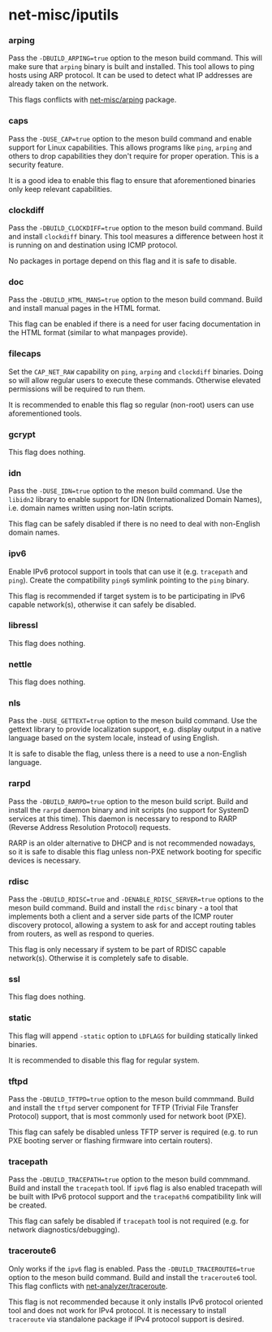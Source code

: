 # net-misc/iputils

### arping
Pass the `-DBUILD_ARPING=true` option to the meson build command. This will make sure that `arping` binary is built and installed. This tool allows to ping hosts using ARP protocol. It can be used to detect what IP addresses are already taken on the network.

This flags conflicts with [net-misc/arping](arping.md) package.

### caps
Pass the `-DUSE_CAP=true` option to the meson build command and enable support for Linux capabilities. This allows programs like `ping`, `arping` and others to drop capabilities they don't require for proper operation. This is a security feature.

It is a good idea to enable this flag to ensure that aforementioned binaries only keep relevant capabilities.

### clockdiff
Pass the `-DBUILD_CLOCKDIFF=true` option to the meson build command. Build and install `clockdiff` binary. This tool measures a difference between host it is running on and destination using ICMP protocol.

No packages in portage depend on this flag and it is safe to disable.

### doc
Pass the `-DBUILD_HTML_MANS=true` option to the meson build command. Build and install manual pages in the HTML format.

This flag can be enabled if there is a need for user facing documentation in the HTML format (similar to what manpages provide).

### filecaps
Set the `CAP_NET_RAW` capability on `ping`, `arping` and `clockdiff` binaries. Doing so will allow regular users to execute these commands. Otherwise elevated permissions will be required to run them.

It is recommended to enable this flag so regular (non-root) users can use aforementioned tools.

### gcrypt
This flag does nothing.

### idn
Pass the `-DUSE_IDN=true` option to the meson build command. Use the `libidn2` library to enable support for IDN (Internationalized Domain Names), i.e. domain names written using non-latin scripts.

This flag can be safely disabled if there is no need to deal with non-English domain names.

### ipv6
Enable IPv6 protocol support in tools that can use it (e.g. `tracepath` and `ping`). Create the compatibility `ping6` symlink pointing to the `ping` binary.

This flag is recommended if target system is to be participating in IPv6 capable network(s), otherwise it can safely be disabled.

### libressl
This flag does nothing.

### nettle
This flag does nothing.

### nls
Pass the `-DUSE_GETTEXT=true` option to the meson build command. Use the gettext library to provide localization support, e.g. display output in a native language based on the system locale, instead of using English.

It is safe to disable the flag, unless there is a need to use a non-English language.

### rarpd
Pass the `-DBUILD_RARPD=true` option to the meson build script. Build and install the `rarpd` daemon binary and init scripts (no support for SystemD services at this time). This daemon is necessary to respond to RARP (Reverse Address Resolution Protocol) requests.

RARP is an older alternative to DHCP and is not recommended nowadays, so it is safe to disable this flag unless non-PXE network booting for specific devices is necessary.

### rdisc
Pass the `-DBUILD_RDISC=true` and `-DENABLE_RDISC_SERVER=true` options to the meson build command. Build and install the `rdisc` binary - a tool that implements both a client and a server side parts of the ICMP router discovery protocol, allowing a system to ask for and accept routing tables from routers, as well as respond to queries.

This flag is only necessary if system to be part of RDISC capable network(s). Otherwise it is completely safe to disable.

### ssl
This flag does nothing.

### static
This flag will append `-static` option to `LDFLAGS` for building statically linked binaries.

It is recommended to disable this flag for regular system.

### tftpd
Pass the `-DBUILD_TFTPD=true` option to the meson build commmand. Build and install the `tftpd` server component for TFTP (Trivial File Transfer Protocol) support, that is most commonly used for network boot (PXE).

This flag can safely be disabled unless TFTP server is required (e.g. to run PXE booting server or flashing firmware into certain routers).

### tracepath
Pass the `-DBUILD_TRACEPATH=true` option to the meson build commmand. Build and install the `tracepath` tool. If `ipv6` flag is also enabled tracepath will be built with IPv6 protocol support and the `tracepath6` compatibility link will be created.

This flag can safely be disabled if `tracepath` tool is not required (e.g. for network diagnostics/debugging).

### traceroute6
Only works if the `ipv6` flag is enabled. Pass the `-DBUILD_TRACEROUTE6=true` option to the meson build command. Build and install the `traceroute6` tool. This flag conflicts with [net-analyzer/traceroute](../../net-analyzer/traceroute.md).

This flag is not recommended because it only installs IPv6 protocol oriented tool and does not work for IPv4 protocol. It is necessary to install `traceroute` via standalone package if IPv4 protocol support is desired.
